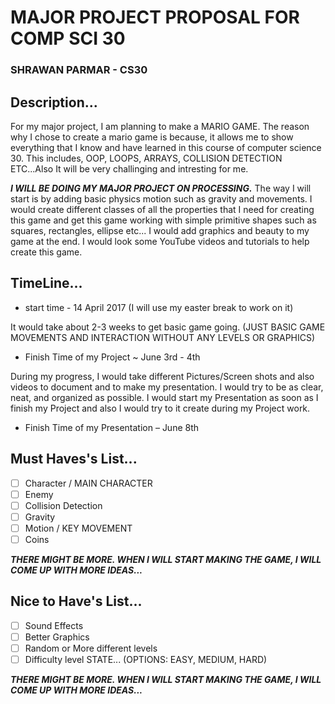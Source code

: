 # MAJOR PROJECT PROPOSAL FOR COMP SCI 30
### SHRAWAN PARMAR - CS30
## Description...

For my major project, I am planning to make a MARIO GAME. The reason why I chose to create a mario game is because, it allows me to show everything that I know and have learned in this course of computer science 30. This includes, OOP, LOOPS, ARRAYS, COLLISION DETECTION ETC...Also It will be very challinging and intresting for me.

***I WILL BE DOING MY MAJOR PROJECT ON PROCESSING.*** The way I will start is by adding basic physics motion such as gravity and movements. I would create different classes of all the properties that I need for creating this game and get this game working with simple primitive shapes such as squares, rectangles, ellipse etc... I would add graphics and beauty to my game at the end. I would look some YouTube videos and tutorials to help create this game.

## TimeLine...
- start time - 14 April 2017 (I will use my easter break to work on it)

It would take about 2-3 weeks to get basic game going. (JUST BASIC GAME MOVEMENTS AND INTERACTION WITHOUT ANY LEVELS OR GRAPHICS)

- Finish Time of my Project ~ June 3rd - 4th 

During my progress, I would take different Pictures/Screen shots and also videos to document and to make my presentation.
I would try to be as clear, neat, and organized as possible.
I would start my Presentation as soon as I finish my Project and also I would try to it create during my Project work.
- Finish Time of my Presentation – June 8th


## Must Haves's List...
- [ ] Character / MAIN CHARACTER
- [ ] Enemy 
- [ ] Collision Detection
- [ ] Gravity
- [ ] Motion / KEY MOVEMENT
- [ ] Coins

***THERE MIGHT BE MORE. WHEN I WILL START MAKING THE GAME, I WILL COME UP WITH MORE IDEAS...***

## Nice to Have's List...
- [ ] Sound Effects
- [ ] Better Graphics
- [ ] Random or More different levels
- [ ] Difficulty level STATE... (OPTIONS: EASY, MEDIUM, HARD)

***THERE MIGHT BE MORE. WHEN I WILL START MAKING THE GAME, I WILL COME UP WITH MORE IDEAS...***
